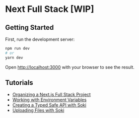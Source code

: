 # Next Full Stack [WIP]

## Getting Started

First, run the development server:

```bash
npm run dev
# or
yarn dev
```

Open [http://localhost:3000](http://localhost:3000) with your browser to see the result.

## Tutorials

- [Organizing a Next.js Full Stack Project](https://github.com/Maxvien/next-full-stack/issues/1)
- [Working with Environment Variables](https://github.com/Maxvien/next-full-stack/issues/2)
- [Creating a Typed Safe API with Soki](https://github.com/Maxvien/next-full-stack/issues/4)
- [Uploading Files with Soki](https://github.com/Maxvien/next-full-stack/issues/5)


